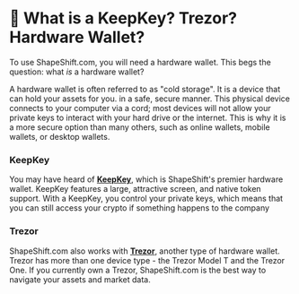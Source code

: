 # 🔐 What is a KeepKey? Trezor? Hardware Wallet?

To use ShapeShift.com, you will need a hardware wallet. This begs the question: what _is_ a hardware wallet?

A hardware wallet is often referred to as "cold storage". It is a device that can hold your assets for you. in a safe, secure manner. This physical device connects to your computer via a cord; most devices will not allow your private keys to interact with your hard drive or the internet. This is why it is a more secure option than many others, such as online wallets, mobile wallets, or desktop wallets.

### **KeepKey**

You may have heard of [**KeepKey**](https://www.keepkey.com/), which is ShapeShift's premier hardware wallet. KeepKey features a large, attractive screen, and native token support. With a KeepKey, you control your private keys, which means that you can still access your crypto if something happens to the company

### **Trezor**

ShapeShift.com also works with [**Trezor**](https://trezor.io/), another type of hardware wallet. Trezor has more than one device type - the Trezor Model T and the Trezor One. If you currently own a Trezor, ShapeShift.com is the best way to navigate your assets and market data.
